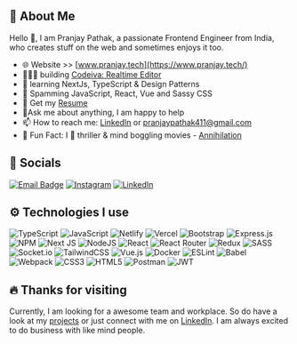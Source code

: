 ## 🚀 About Me
Hello 👋, I am Pranjay Pathak, a passionate Frontend Engineer from India, who creates stuff on the web and sometimes enjoys it too.
- 🌐 Website >> [www.pranjay.tech](https://www.pranjay.tech/)
- 👨🏼‍💻 building [Codeiva: Realtime Editor]()
- 🧠 learning NextJs, TypeScript & Design Patterns
- 💜 Spamming JavaScript, React, Vue and Sassy CSS
- 📃 Get my [Resume]()
- 💬Ask me about anything, I am happy to help
- 📫 How to reach me: [LinkedIn](https://www.linkedin.com/in/pranjaypathak/) or  pranjaypathak411@gmail.com
- 🎥 Fun Fact: I 💜 thriller & mind boggling movies - [Annihilation](https://en.wikipedia.org/wiki/Annihilation_(film))

## 📱 Socials
[![Email Badge](https://img.shields.io/badge/-Email-c14438?style=flat-square&logo=Gmail&logoColor=white&link=mailto:pranjaypathak411@gmail.com)](mailto:pranjaypathak411@gmail.com)
[![Instagram](https://img.shields.io/badge/Instagram-%23E4405F.svg?style=flat-square&logo=Instagram&logoColor=white)](https://instagram.com/pranjay_pathak) [![LinkedIn](https://img.shields.io/badge/LinkedIn-%230077B5.svg?style=flat-square&logo=linkedin&logoColor=white)](https://linkedin.com/in/pranjaypathak) 


## ⚙️ Technologies I use
![TypeScript](https://img.shields.io/badge/typescript-%23007ACC.svg?style=flat-square&logo=typescript&logoColor=white) ![JavaScript](https://img.shields.io/badge/javascript-%23323330.svg?style=flat-square&logo=javascript&logoColor=%23F7DF1E) ![Netlify](https://img.shields.io/badge/netlify-%23000000.svg?style=flat-square&logo=netlify&logoColor=#00C7B7) ![Vercel](https://img.shields.io/badge/vercel-%23000000.svg?style=flat-square&logo=vercel&logoColor=white) ![Bootstrap](https://img.shields.io/badge/bootstrap-%23563D7C.svg?style=flat-square&logo=bootstrap&logoColor=white) ![Express.js](https://img.shields.io/badge/express.js-%23404d59.svg?style=flat-square&logo=express&logoColor=%2361DAFB) ![NPM](https://img.shields.io/badge/NPM-%23000000.svg?style=flat-square&logo=npm&logoColor=white) ![Next JS](https://img.shields.io/badge/Next-black?style=flat-square&logo=next.js&logoColor=white) ![NodeJS](https://img.shields.io/badge/node.js-6DA55F?style=flat-square&logo=node.js&logoColor=white) ![React](https://img.shields.io/badge/react-%2320232a.svg?style=flat-square&logo=react&logoColor=%2361DAFB) ![React Router](https://img.shields.io/badge/React_Router-CA4245?style=flat-square&logo=react-router&logoColor=white) ![Redux](https://img.shields.io/badge/redux-%23593d88.svg?style=flat-square&logo=redux&logoColor=white) ![SASS](https://img.shields.io/badge/SASS-hotpink.svg?style=flat-square&logo=SASS&logoColor=white) ![Socket.io](https://img.shields.io/badge/Socket.io-black?style=flat-square&logo=socket.io&badgeColor=010101) ![TailwindCSS](https://img.shields.io/badge/tailwindcss-%2338B2AC.svg?style=flat-square&logo=tailwind-css&logoColor=white) ![Vue.js](https://img.shields.io/badge/vuejs-%2335495e.svg?style=flat-square&logo=vuedotjs&logoColor=%234FC08D) ![Docker](https://img.shields.io/badge/docker-%230db7ed.svg?style=flat-square&logo=docker&logoColor=white) ![ESLint](https://img.shields.io/badge/ESLint-4B3263?style=flat-square&logo=eslint&logoColor=white) ![Babel](https://img.shields.io/badge/Babel-F9DC3e?style=flat-square&logo=babel&logoColor=black) ![Webpack](https://img.shields.io/badge/webpack-%238DD6F9.svg?style=flat-square&logo=webpack&logoColor=black) ![CSS3](https://img.shields.io/badge/css3-%231572B6.svg?style=flat-square&logo=css3&logoColor=white) ![HTML5](https://img.shields.io/badge/html5-%23E34F26.svg?style=flat-square&logo=html5&logoColor=white) ![Postman](https://img.shields.io/badge/Postman-FF6C37?style=flat-square&logo=postman&logoColor=white) ![JWT](https://img.shields.io/badge/JWT-black?style=flat-square&logo=JSON%20web%20tokens)
 
## 🔥 Thanks for visiting

Currently, I am looking for a awesome team and workplace. So do have a look at my [projects](https://www.pranjay.tech/) or just connect with me on [LinkedIn](https://www.linkedin.com/in/pranjaypathak/). I am always excited to do business with like mind people.
